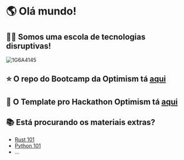 # 🌎 Olá mundo!

## 🙋‍♀️ Somos uma escola de tecnologias disruptivas!

![1G6A4145](https://github.com/user-attachments/assets/1aa2445b-22c3-4063-9d7c-50bb0b12432f)


## ⭐️ O repo do Bootcamp da Optimism tá [aqui](https://github.com/nrxschool/bootcamp-optimism)
## 👾 O Template pro Hackathon Optimism tá [aqui](https://github.com/nrxschool/hackathon-op-template)

## 📚 Está procurando os materiais extras?
- [Rust 101](https://github.com/nrxschool/rust101)
- [Python 101](https://github.com/nrxschool/python101)
- ...

